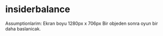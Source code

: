 # insiderbalance


Assumptionlarim: Ekran boyu 1280px x 706px
Bir objeden sonra oyun bir daha baslanicak. 
